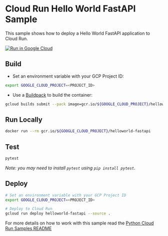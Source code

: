 # Cloud Run Hello World FastAPI Sample

This sample shows how to deploy a Hello World FastAPI application to Cloud Run.

[![Run in Google Cloud][run_img]][run_link]

[run_img]: https://storage.googleapis.com/cloudrun/button.svg
[run_link]: https://console.cloud.google.com/cloudshell/editor?shellonly=true&cloudshell_image=gcr.io/cloudrun/button&cloudshell_git_repo=https://github.com/GoogleCloudPlatform/python-docs-samples&cloudshell_working_dir=run/helloworld-fastapi

## Build

* Set an environment variable with your GCP Project ID:

```sh
export GOOGLE_CLOUD_PROJECT=<PROJECT_ID>
```

* Use a [Buildpack](https://github.com/GoogleCloudPlatform/buildpacks) to build the container:

```sh
gcloud builds submit --pack image=gcr.io/${GOOGLE_CLOUD_PROJECT}/helloworld-fastapi
```

## Run Locally

```sh
docker run --rm gcr.io/${GOOGLE_CLOUD_PROJECT}/helloworld-fastapi
```

## Test

```sh
pytest
```

_Note: you may need to install `pytest` using `pip install pytest`._

## Deploy

```sh
# Set an environment variable with your GCP Project ID
export GOOGLE_CLOUD_PROJECT=<PROJECT_ID>

# Deploy to Cloud Run
gcloud run deploy helloworld-fastapi --source .
```


For more details on how to work with this sample read the [Python Cloud Run Samples README](https://github.com/GoogleCloudPlatform/python-docs-samples/tree/main/run)
